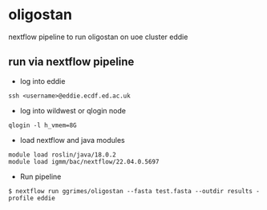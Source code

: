 # oligostan
nextflow pipeline to run oligostan on uoe cluster eddie


## run via nextflow pipeline

* log into eddie
~~~
ssh <username>@eddie.ecdf.ed.ac.uk
~~~
* log into wildwest or qlogin node
~~~
qlogin -l h_vmem=8G
~~~
* load nextflow and java modules
~~~
module load roslin/java/18.0.2
module load igmm/bac/nextflow/22.04.0.5697
~~~

* Run pipeline
~~~
$ nextflow run ggrimes/oligostan --fasta test.fasta --outdir results -profile eddie
~~~
